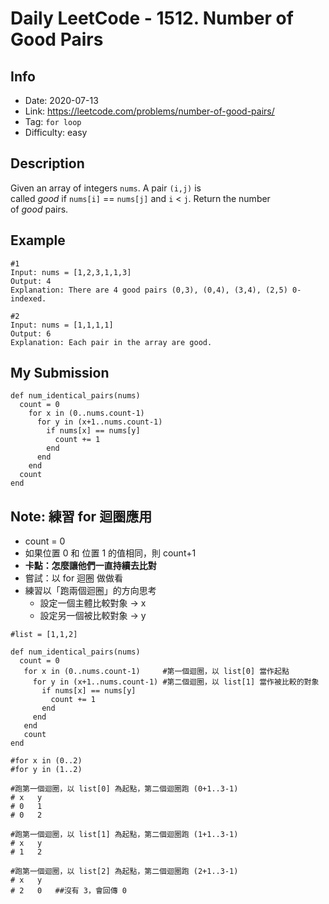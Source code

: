 # Daily LeetCode - 1512. Number of Good Pairs

## Info
- Date: 2020-07-13
- Link: https://leetcode.com/problems/number-of-good-pairs/
- Tag: `for loop`
- Difficulty: easy


## Description
Given an array of integers `nums`.
A pair `(i,j)` is called *good* if `nums[i]` == `nums[j]` and `i` < `j`.
Return the number of *good* pairs.

## Example
```
#1
Input: nums = [1,2,3,1,1,3]
Output: 4
Explanation: There are 4 good pairs (0,3), (0,4), (3,4), (2,5) 0-indexed.

#2
Input: nums = [1,1,1,1]
Output: 6
Explanation: Each pair in the array are good.
```

## My Submission
```
def num_identical_pairs(nums)
  count = 0
    for x in (0..nums.count-1)
      for y in (x+1..nums.count-1)
        if nums[x] == nums[y]
          count += 1
        end
      end
    end
  count
end
```

## Note: 練習 for 迴圈應用
- count = 0
- 如果位置 0 和 位置 1 的值相同，則 count+1
- **卡點：怎麼讓他們一直持續去比對**
- 嘗試：以 for 迴圈 做做看
- 練習以「跑兩個迴圈」的方向思考
    - 設定一個主體比較對象 → x
    - 設定另一個被比較對象 → y
    
 ```ruby=
 #list = [1,1,2]

def num_identical_pairs(nums)
   count = 0
    for x in (0..nums.count-1)     #第一個迴圈，以 list[0] 當作起點
      for y in (x+1..nums.count-1) #第二個迴圈，以 list[1] 當作被比較的對象
        if nums[x] == nums[y]
          count += 1
        end
      end
    end
    count
end

#for x in (0..2)
#for y in (1..2)

#跑第一個迴圈，以 list[0] 為起點，第二個迴圈跑 (0+1..3-1)
# x   y
# 0   1
# 0   2

#跑第一個迴圈，以 list[1] 為起點，第二個迴圈跑 (1+1..3-1)
# x   y
# 1   2

#跑第一個迴圈，以 list[2] 為起點，第二個迴圈跑 (2+1..3-1)
# x   y
# 2   0   ##沒有 3，會回傳 0
 ```
